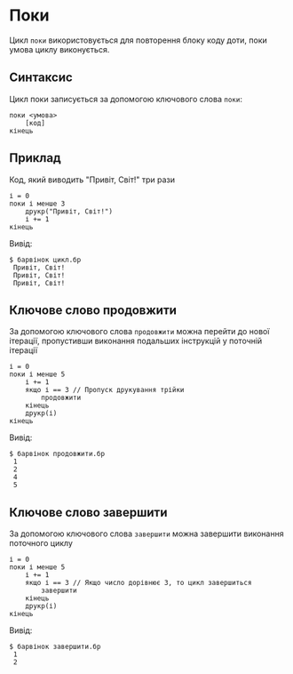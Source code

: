 # Поки

Цикл `поки` використовується для повторення блоку коду доти, поки умова циклу виконується.

## Синтаксис

Цикл поки записується за допомогою ключового слова `поки`:

``` linenums="0"
поки <умова>
    [код]
кінець
```

## Приклад

Код, який виводить "Привіт, Світ!" три рази

``` periwinkle linenums="0" title="цикл.бр"
і = 0
поки і менше 3
    друкр("Привіт, Світ!")
    і += 1
кінець
```

Вивід:

``` console linenums="0"
$ барвінок цикл.бр
 Привіт, Світ!
 Привіт, Світ!
 Привіт, Світ!
```

## Ключове слово продовжити

За допомогою ключового слова `продовжити` можна перейти до нової ітерації, пропустивши виконання подальших інструкцій у поточній ітерації

``` periwinkle linenums="0" title="продовжити.бр"
і = 0
поки і менше 5
    і += 1
    якщо і == 3 // Пропуск друкування трійки
        продовжити
    кінець
    друкр(і)
кінець
```

Вивід:

``` console linenums="0"
$ барвінок продовжити.бр
 1
 2
 4
 5
```

## Ключове слово завершити

За допомогою ключового слова `завершити` можна завершити виконання поточного циклу

``` periwinkle linenums="0" title="завершити.бр"
і = 0
поки і менше 5
    і += 1
    якщо і == 3 // Якщо число дорівнює 3, то цикл завершиться
        завершити
    кінець
    друкр(і)
кінець
```

Вивід:

``` console linenums="0"
$ барвінок завершити.бр
 1
 2
```
